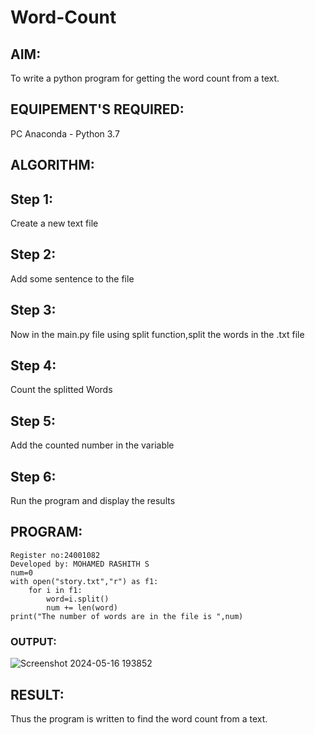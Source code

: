# Word-Count
## AIM:
To write a python program for getting the word count from a text.
## EQUIPEMENT'S REQUIRED: 
PC
Anaconda - Python 3.7
## ALGORITHM: 
## Step 1:
Create a new text file

## Step 2:
Add some sentence to the file

## Step 3:
Now in the main.py file using split function,split the words in the .txt file

## Step 4:
Count the splitted Words

## Step 5:
Add the counted number in the variable

## Step 6:
Run the program and display the results

## PROGRAM:
```
Register no:24001082
Developed by: MOHAMED RASHITH S
num=0
with open("story.txt","r") as f1:
    for i in f1:
        word=i.split()
        num += len(word)
print("The number of words are in the file is ",num)
```
### OUTPUT:
![Screenshot 2024-05-16 193852](https://github.com/23000966/Word-Count/assets/153983364/3eddd892-bf88-417b-8afc-9e34ce768c1a)



## RESULT:
Thus the program is written to find the word count from a text.
